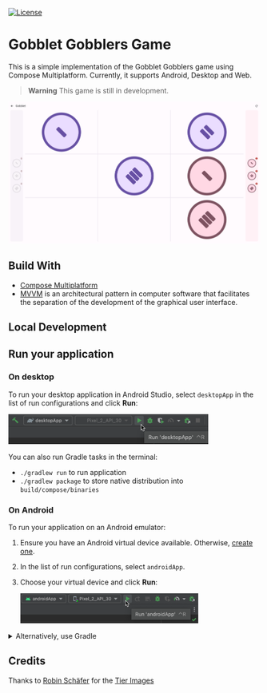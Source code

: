 [![License](https://img.shields.io/badge/License-Apache_2.0-blue.svg)](https://opensource.org/licenses/Apache-2.0)
# Gobblet Gobblers Game

This is a simple implementation of the Gobblet Gobblers game using Compose Multiplatform.
Currently, it supports Android, Desktop and Web.

> **Warning**
> This game is still in development.

<img src="readme_images/gobblet_desktop2.png" alt="Game screenshot" />

## Build With

* [Compose Multiplatform](https://github.com/JetBrains/compose-multiplatform)
* [MVVM](https://en.wikipedia.org/wiki/Model%E2%80%93view%E2%80%93viewmodel) is an architectural pattern in computer software that facilitates the separation of the development of the graphical user interface.

## Local Development

## Run your application

### On desktop

To run your desktop application in Android Studio, select `desktopApp` in the list of run configurations and click **Run**:

<img src="readme_images/run_on_desktop.png" height="60px"><br />

You can also run Gradle tasks in the terminal:

* `./gradlew run` to run application
* `./gradlew package` to store native distribution into `build/compose/binaries`

### On Android

To run your application on an Android emulator:

1. Ensure you have an Android virtual device available.
   Otherwise, [create one](https://developer.android.com/studio/run/managing-avds#createavd).
2. In the list of run configurations, select `androidApp`.
3. Choose your virtual device and click **Run**:

    <img src="readme_images/run_on_android.png" height="60px"><br />

<details>
  <summary>Alternatively, use Gradle</summary>

To install an Android application on a real Android device or an emulator, run `./gradlew installDebug` in the terminal.

</details>

## Credits

Thanks to [Robin Schäfer](https://github.com/RobinSchfr/) for the [Tier Images](https://github.com/RobinSchfr/Gobblet-Gobblers-Game)